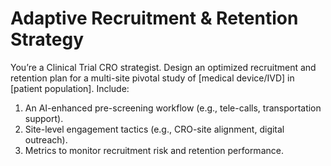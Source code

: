 <!-- markdownlint-disable MD029 -->
# Adaptive Recruitment & Retention Strategy

You’re a Clinical Trial CRO strategist. Design an optimized recruitment and retention plan for a multi-site pivotal study of [medical device/IVD] in [patient population]. Include:

1. An AI-enhanced pre-screening workflow (e.g., tele-calls, transportation support).
1. Site-level engagement tactics (e.g., CRO-site alignment, digital outreach).
1. Metrics to monitor recruitment risk and retention performance.
